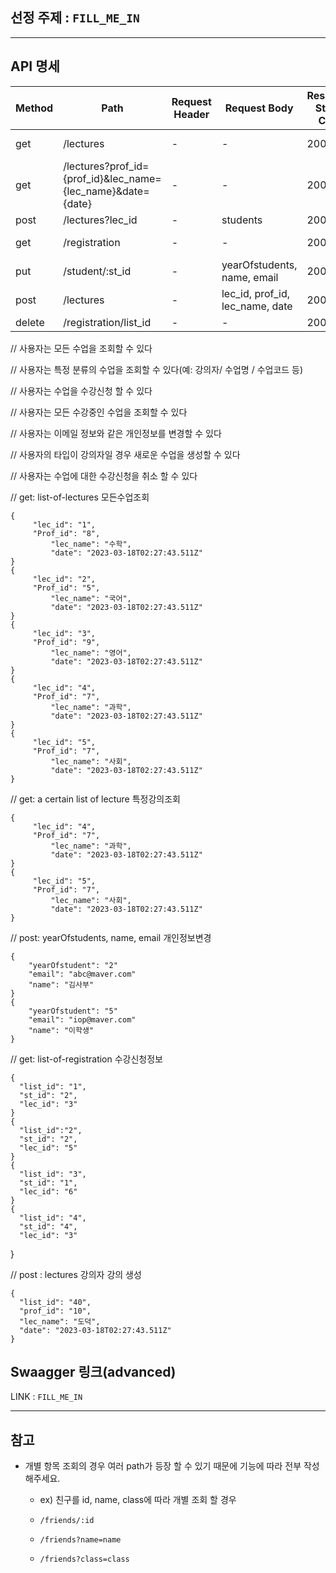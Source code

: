 ## 선정 주제 : `FILL_ME_IN`
---
## API 명세
| Method | Path | Request Header | Request Body | Response Status Code | Response Body |
|---|---|---|---|---|---|
| get | /lectures | - | - | 200 | list-of-lectures |
| get | /lectures?prof_id={prof_id}&lec_name={lec_name}&date={date} | - | - | 200 | a certain list of lecture |
| post | /lectures?lec_id | - | students | 200 | ok |
| get | /registration | - | - | 200 | list-of-registration |
| put | /student/:st_id | - | yearOfstudents, name, email | 200 | ok |
| post | /lectures | - | lec_id, prof_id, lec_name, date | 200 | ok |
| delete | /registration/list_id | - | - | 200 | ok |



// 사용자는 모든 수업을 조회할 수 있다

// 사용자는 특정 분류의 수업을 조회할 수 있다(예: 강의자/ 수업명 / 수업코드 등)

// 사용자는 수업을 수강신청 할 수 있다

// 사용자는 모든 수강중인 수업을 조회할 수 있다

// 사용자는 이메일 정보와 같은 개인정보를 변경할 수 있다

// 사용자의 타입이 강의자일 경우 새로운 수업을 생성할 수 있다

// 사용자는 수업에 대한 수강신청을 취소 할 수 있다




// get: list-of-lectures 모든수업조회

    {
         "lec_id": "1",
         "Prof_id": "8",
             "lec_name": "수학",
             "date": "2023-03-18T02:27:43.511Z"
    }
    {
         "lec_id": "2",
         "Prof_id": "5",
             "lec_name": "국어",
             "date": "2023-03-18T02:27:43.511Z"
    }
    {
         "lec_id": "3",
         "Prof_id": "9",
             "lec_name": "영어",
             "date": "2023-03-18T02:27:43.511Z"
    }
    {
         "lec_id": "4",
         "Prof_id": "7",
             "lec_name": "과학",
             "date": "2023-03-18T02:27:43.511Z"
    }
    {
         "lec_id": "5",
         "Prof_id": "7",
             "lec_name": "사회",
             "date": "2023-03-18T02:27:43.511Z"
    }


// get: a certain list of lecture 특정강의조회



    {
         "lec_id": "4",
         "Prof_id": "7",
             "lec_name": "과학",
             "date": "2023-03-18T02:27:43.511Z"
    }
    {
         "lec_id": "5",
         "Prof_id": "7",
             "lec_name": "사회",
             "date": "2023-03-18T02:27:43.511Z"
    }


// post: yearOfstudents, name, email 개인정보변경


    {
        "yearOfstudent": "2"
        "email": "abc@maver.com"
        "name": "김사부"
    }
    {
        "yearOfstudent": "5"
        "email": "iop@maver.com"
        "name": "이학생"
    }


// get: list-of-registration 수강신청정보



    {
      "list_id": "1",
      "st_id": "2",
      "lec_id": "3"
    }
    {
      "list_id":"2",
      "st_id": "2",
      "lec_id": "5"
    }
    {
      "list_id": "3",
      "st_id": "1",
      "lec_id": "6"
    }
    {
      "list_id": "4",
      "st_id": "4",
      "lec_id": "3"
  }


// post : lectures 강의자 강의 생성


    {
      "list_id": "40",
      "prof_id": "10",
      "lec_name": "도덕",
      "date": "2023-03-18T02:27:43.511Z"
    }



## Swaagger 링크(advanced)
LINK : `FILL_ME_IN`

---

## 참고
- 개별 항목 조회의 경우 여러 path가 등장 할 수 있기 때문에 기능에 따라 전부 작성해주세요.
    - ex) 친구를 id, name, class에 따라 개별 조회 할 경우
        
    - `/friends/:id` 
    - `/friends?name=name`
    - `/friends?class=class`